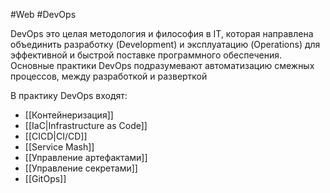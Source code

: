 #Web #DevOps

DevOps это целая методология и философия в IT, которая направлена объединить разработку (Development) и эксплуатацию (Operations) для эффективной и быстрой поставке программного обеспечения. Основные практики DevOps подразумевают автоматизацию смежных процессов, между разработкой и разверткой

В практику DevOps входят:

- [[Контейнеризация]]
- [[IaC|Infrastructure as Code]]
- [[CICD|CI/CD]]
- [[Service Mash]]
- [[Управление артефактами]]
- [[Управление секретами]]
- [[GitOps]]